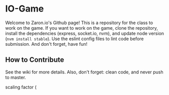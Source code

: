 # IO-Game

Welcome to Zaron.io's Github page! This is a repository for the class to work on the game. If you want to work on the game, clone the repository, install the dependencies (express, socket.io, nvm), and update node version (`nvm install stable`). Use the eslint config files to lint code before submission. And don't forget, have fun!

## How to Contribute ##
See the wiki for more details. Also, don't forget: clean code, and never push to master.

scaling factor (
